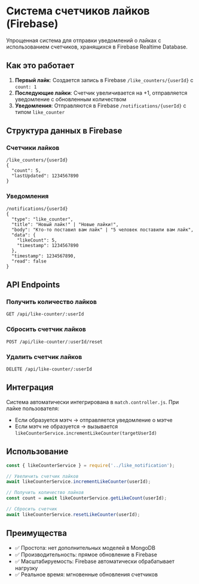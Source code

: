 # Система счетчиков лайков (Firebase)

Упрощенная система для отправки уведомлений о лайках с использованием счетчиков, хранящихся в Firebase Realtime Database.

## Как это работает

1. **Первый лайк**: Создается запись в Firebase `/like_counters/{userId}` с `count: 1`
2. **Последующие лайки**: Счетчик увеличивается на +1, отправляется уведомление с обновленным количеством
3. **Уведомления**: Отправляются в Firebase `/notifications/{userId}` с типом `like_counter`

## Структура данных в Firebase

### Счетчики лайков
```
/like_counters/{userId}
{
  "count": 5,
  "lastUpdated": 1234567890
}
```

### Уведомления
```
/notifications/{userId}
{
  "type": "like_counter",
  "title": "Новый лайк!" | "Новые лайки!",
  "body": "Кто-то поставил вам лайк" | "5 человек поставили вам лайк",
  "data": {
    "likeCount": 5,
    "timestamp": 1234567890
  },
  "timestamp": 1234567890,
  "read": false
}
```

## API Endpoints

### Получить количество лайков
```
GET /api/like-counter/:userId
```

### Сбросить счетчик лайков
```
POST /api/like-counter/:userId/reset
```

### Удалить счетчик лайков
```
DELETE /api/like-counter/:userId
```

## Интеграция

Система автоматически интегрирована в `match.controller.js`. При лайке пользователя:

- Если образуется мэтч → отправляется уведомление о мэтче
- Если мэтч не образуется → вызывается `likeCounterService.incrementLikeCounter(targetUserId)`

## Использование

```javascript
const { likeCounterService } = require('../like_notification');

// Увеличить счетчик лайков
await likeCounterService.incrementLikeCounter(userId);

// Получить количество лайков
const count = await likeCounterService.getLikeCount(userId);

// Сбросить счетчик
await likeCounterService.resetLikeCounter(userId);
```

## Преимущества

- ✅ Простота: нет дополнительных моделей в MongoDB
- ✅ Производительность: прямое обновление в Firebase
- ✅ Масштабируемость: Firebase автоматически обрабатывает нагрузку
- ✅ Реальное время: мгновенные обновления счетчиков 